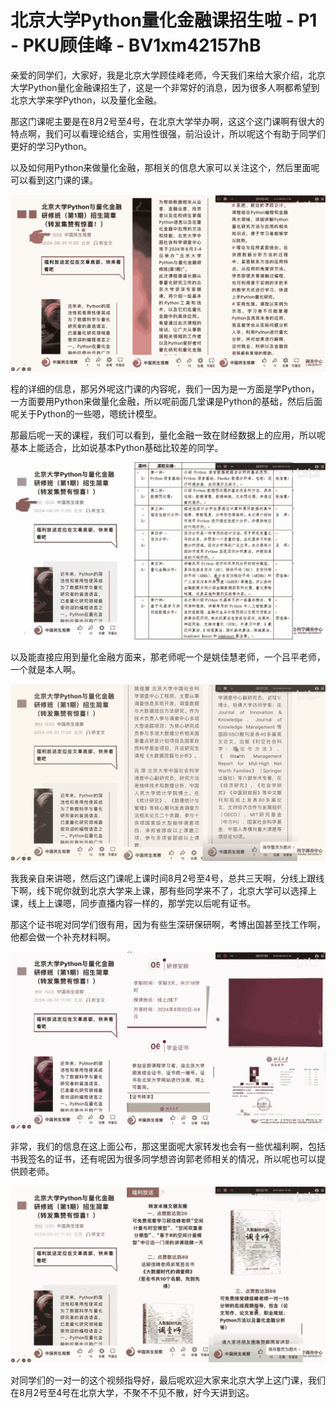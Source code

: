 # 北京大学Python量化金融课招生啦 - P1 - PKU顾佳峰 - BV1xm42157hB

亲爱的同学们，大家好，我是北京大学顾佳峰老师，今天我们来给大家介绍，北京大学Python量化金融课招生了，这是一个非常好的消息，因为很多人啊都希望到北京大学来学Python，以及量化金融。

那这门课呢主要是在8月2号至4号，在北京大学举办啊，这这个这门课啊有很大的特点啊，我们可以看理论结合，实用性很强，前沿设计，所以呢这个有助于同学们更好的学习Python。

以及如何用Python来做量化金融，那相关的信息大家可以关注这个，然后里面呢可以看到这门课的课。

![](img/62f78d38fe1b63b98f8fe0c8e66eeea7_1.png)

程的详细的信息，那另外呢这门课的内容呢，我们一因为是一方面是学Python，一方面要用Python来做量化金融，所以呢前面几堂课是Python的基础，然后后面呢关于Python的一些嗯，嗯统计模型。

那最后呢一天的课程，我们可以看到，量化金融一致在财经数据上的应用，所以呢基本上能适合，比如说基本Python基础比较差的同学。



![](img/62f78d38fe1b63b98f8fe0c8e66eeea7_3.png)

以及能直接应用到量化金融方面来，那老师呢一个是姚佳慧老师，一个吕平老师，一个就是本人啊。

![](img/62f78d38fe1b63b98f8fe0c8e66eeea7_5.png)

我我亲自来讲嗯，然后这门课呢上课时间8月2号至4号，总共三天啊，分线上跟线下啊，线下呢你就到北京大学来上课，那有些同学来不了，北京大学可以选择上课，线上上课嗯，同步直播内容一样的，那学完以后呢有证书。

那这个证书呢对同学们很有用，因为有些生深研保研啊，考博出国甚至找工作啊，他都会做一个补充材料啊。

![](img/62f78d38fe1b63b98f8fe0c8e66eeea7_7.png)

非常，我们的信息在这上面公布，那这里面呢大家转发也会有一些优福利啊，包括书我签名的证书，还有呢因为很多同学想咨询郭老师相关的情况，所以呢也可以提供顾老师。



![](img/62f78d38fe1b63b98f8fe0c8e66eeea7_9.png)

对同学们的一对一的这个视频指导好，最后呢欢迎大家来北京大学上这门课，我们在8月2号至4号在北京大学，不聚不不见不散，好今天讲到这。

